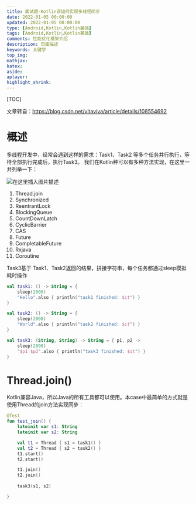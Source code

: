 ```yaml
---
title: 面试题-Kotlin该如何实现多线程同步
date: 2022-01-05 00:00:00
updated: 2022-01-05 00:00:00
type: [Android,Kotlin,Kotlin基础]
tags: [Android,Kotlin,Kotlin基础]
comments: 性能优化框架介绍
description: 页面描述
keywords: 关键字
top_img:
mathjax:
katex:
aside:
aplayer:
highlight_shrink:
---
```


[TOC]


文章转自：https://blog.csdn.net/vitaviva/article/details/108554692

# 概述

多线程开发中，经常会遇到这样的需求：Task1、Task2 等多个任务并行执行，等待全部执行完成后，执行Task3。
我们在Kotlin种可以有多种方法实现，在这里一并列举一下：

![在这里插入图片描述](https://gitee.com/frewen1225/ImageUploader/raw/master/FreweniMacBook/202108142159999.png)

1. Thread.join
2. Synchronized
3. ReentrantLock
4. BlockingQueue
5. CountDownLatch
6. CyclicBarrier
7. CAS
8. Future
9. CompletableFuture
10. Rxjava
11. Coroutine



Task3基于 Task1、Task2返回的结果，拼接字符串，每个任务都通过sleep模拟耗时操作

```kotlin
val task1: () -> String = {
    sleep(2000)
    "Hello".also { println("task1 finished: $it") }
}

val task2: () -> String = {
    sleep(2000)
    "World".also { println("task2 finished: $it") }
}

val task3: (String, String) -> String = { p1, p2 ->
    sleep(2000)
    "$p1 $p2".also { println("task3 finished: $it") }
}
```

# Thread.join()

Kotlin兼容Java，所以Java的所有工具都可以使用。本case中最简单的方式就是使用Thread的join方法实现同步：

```kotlin
@Test
fun test_join() {
    lateinit var s1: String
    lateinit var s2: String

    val t1 = Thread { s1 = task1() }
    val t2 = Thread { s2 = task2() }
    t1.start()
    t2.start()

    t1.join()
    t2.join()
    
    task3(s1, s2)

}
```

